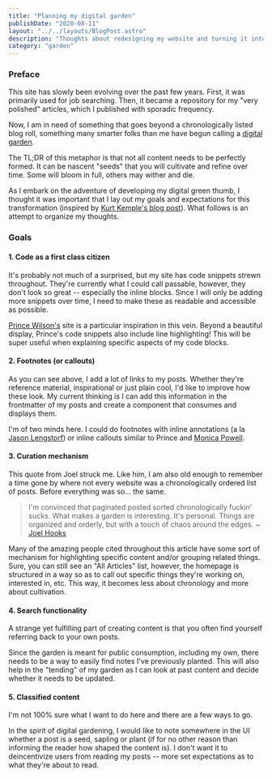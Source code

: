 ```yaml
---
title: "Planning my digital garden"
publishDate: "2020-08-11"
layout: "../../layouts/BlogPost.astro"
description: "Thoughts about redesigning my website and turning it into a digital garden."
category: "garden"
---
```


### Preface

This site has slowly been evolving over the past few years. First, it was primarily used for job searching. Then, it became a repository for my "very polished" articles, which I published with sporadic frequency.

Now, I am in need of something that goes beyond a chronologically listed blog roll, something many smarter folks than me have begun calling a [digital garden](https://joelhooks.com/digital-garden).

The TL;DR of this metaphor is that not all content needs to be perfectly formed. It can be nascent "seeds" that you will cultivate and refine over time. Some will bloom in full, others may wither and die.

As I embark on the adventure of developing my digital green thumb, I thought it was important that I lay out my goals and expectations for this transformation (inspired by [Kurt Kemple's blog post](https://theworst.dev/redesigning-the-worst-dot-dev/)). What follows is an attempt to organize my thoughts.

### Goals

#### 1. Code as a first class citizen

It's probably not much of a surprised, but my site has code snippets strewn throughout. They're currently what I could call passable, however, they don't look so great -- especially the inline blocks. Since I will only be adding more snippets over time, I need to make these as readable and accessible as possible.

[Prince Wilson's](https://prince.dev/) site is a particular inspiration in this vein. Beyond a beautiful display, Prince's code snippets also include line highlighting! This will be super useful when explaining specific aspects of my code blocks.

#### 2. Footnotes (or callouts)

As you can see above, I add a lot of links to my posts. Whether they're reference material, inspirational or just plain cool, I'd like to improve how these look. My current thinking is I can add this information in the frontmatter of my posts and create a component that consumes and displays them.

I'm of two minds here. I could do footnotes with inline annotations (a la [Jason Lengstorf](https://lengstorf.com)) or inline callouts similar to Prince and [Monica Powell](https://www.aboutmonica.com).

#### 3. Curation mechanism

This quote from Joel struck me. Like him, I am also old enough to remember a time gone by where not every website was a chronologically ordered list of posts. Before everything was so... the same.

> I'm convinced that paginated posted sorted chronologically fuckin' sucks. What makes a garden is interesting. It's personal. Things are organized and orderly, but with a touch of chaos around the edges. ~ [Joel Hooks](https://joelhooks.com/digital-garden)

Many of the amazing people cited throughout this article have some sort of mechanism for highlighting specific content and/or grouping related things. Sure, you can still see an "All Articles" list, however, the homepage is structured in a way so as to call out specific things they're working on, interested in, etc. This way, it becomes less about chronology and more about cultivation.

#### 4. Search functionality

A strange yet fulfilling part of creating content is that you often find yourself referring back to your own posts.

Since the garden is meant for public consumption, including my own, there needs to be a way to easily find notes I've previously planted. This will also help in the "tending" of my garden as I can look at past content and decide whether it needs to be updated.

#### 5. Classified content

I'm not 100% sure what I want to do here and there are a few ways to go.

In the spirit of digital gardening, I would like to note somewhere in the UI whether a post is a seed, sapling or plant (if for no other reason than informing the reader how shaped the content is). I don't want it to deincentivize users from reading my posts -- more set expectations as to what they're about to read.
